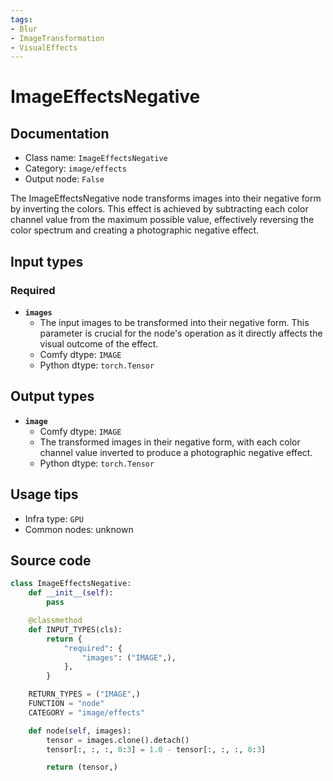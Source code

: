 ```yaml
---
tags:
- Blur
- ImageTransformation
- VisualEffects
---
```


# ImageEffectsNegative
## Documentation
- Class name: `ImageEffectsNegative`
- Category: `image/effects`
- Output node: `False`

The ImageEffectsNegative node transforms images into their negative form by inverting the colors. This effect is achieved by subtracting each color channel value from the maximum possible value, effectively reversing the color spectrum and creating a photographic negative effect.
## Input types
### Required
- **`images`**
    - The input images to be transformed into their negative form. This parameter is crucial for the node's operation as it directly affects the visual outcome of the effect.
    - Comfy dtype: `IMAGE`
    - Python dtype: `torch.Tensor`
## Output types
- **`image`**
    - Comfy dtype: `IMAGE`
    - The transformed images in their negative form, with each color channel value inverted to produce a photographic negative effect.
    - Python dtype: `torch.Tensor`
## Usage tips
- Infra type: `GPU`
- Common nodes: unknown


## Source code
```python
class ImageEffectsNegative:
    def __init__(self):
        pass

    @classmethod
    def INPUT_TYPES(cls):
        return {
            "required": {
                "images": ("IMAGE",),
            },
        }

    RETURN_TYPES = ("IMAGE",)
    FUNCTION = "node"
    CATEGORY = "image/effects"

    def node(self, images):
        tensor = images.clone().detach()
        tensor[:, :, :, 0:3] = 1.0 - tensor[:, :, :, 0:3]

        return (tensor,)

```

